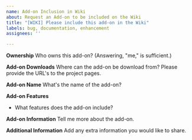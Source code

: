 ```yaml
---
name: Add-on Inclusion in Wiki
about: Request an Add-on to be included on the Wiki
title: "[WIKI] Please include this add-on in the Wiki"
labels: bug, documentation, enhancement
assignees: ''

---
```


**Ownership**
Who owns this add-on? (Answering, "me," is sufficient.)

**Add-on Downloads**
Where can the add-on be download from? Please provide the URL's to the project pages.

**Add-on Name**
What's the name of the add-on?

**Add-on Features**
- What features does the add-on include?

**Add-on Information**
Tell me more about the add-on.

**Additional Information**
Add any extra information you would like to share.
